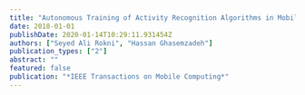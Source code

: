 ```yaml
---
title: "Autonomous Training of Activity Recognition Algorithms in Mobile Sensors: A Transfer Learning Approach in Context-Invariant Views"
date: 2018-01-01
publishDate: 2020-01-14T10:29:11.931454Z
authors: ["Seyed Ali Rokni", "Hassan Ghasemzadeh"]
publication_types: ["2"]
abstract: ""
featured: false
publication: "*IEEE Transactions on Mobile Computing*"
---
```


